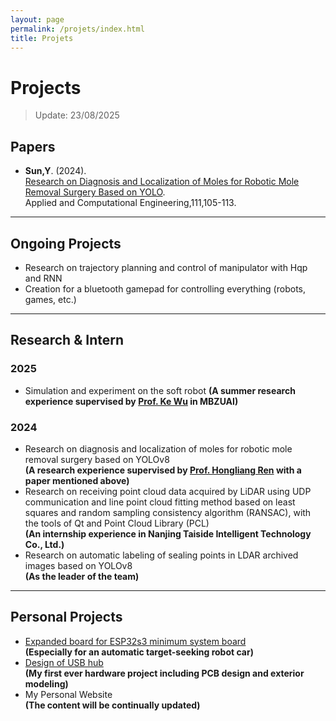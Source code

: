 ```yaml
---
layout: page
permalink: /projets/index.html
title: Projets
---
```


# Projects
> Update: 23/08/2025

## Papers
- **Sun,Y**. (2024).<br>[Research on Diagnosis and Localization of Moles for Robotic Mole Removal Surgery Based on YOLO](https://doi.org/10.54254/2755-2721/111/2024CH0117).<br>Applied and Computational Engineering,111,105-113.

---

## Ongoing Projects
- Research on trajectory planning and control of manipulator with Hqp and RNN
- Creation for a bluetooth gamepad for controlling everything (robots, games, etc.)

---

## Research & Intern
### 2025
- Simulation and experiment on the soft robot
**(A summer research experience supervised by [Prof. Ke Wu](https://scholar.google.com/citations?user=UOd1SfAAAAAJ&hl=en&oi=sra) in MBZUAI)**

### 2024
- Research on diagnosis and localization of moles for robotic mole removal surgery based on YOLOv8<br>**(A research experience supervised by [Prof. Hongliang Ren](https://scholar.google.com/citations?user=rcF7N44AAAAJ&hl=en) with a paper mentioned above)**
- Research on receiving point cloud data acquired by LiDAR using UDP communication and line point cloud fitting method based on least squares and random sampling consistency algorithm (RANSAC), with the tools of Qt and Point Cloud Library (PCL) <br>**(An internship experience in Nanjing Taiside Intelligent Technology Co., Ltd.)**
- Research on automatic labeling of sealing points in LDAR archived images based on YOLOv8<br>**(As the leader of the team)**

---
## Personal Projects
- [Expanded board for ESP32s3 minimum system board](https://github.com/FrankYanhanSun/ESP32_Expanded_Board)<br>**(Especially for an automatic target-seeking robot car)**
- [Design of USB hub](https://github.com/FrankYanhanSun/USBhub)<br>**(My first ever hardware project including PCB design and exterior modeling)**
- My Personal Website <br>**(The content will be continually updated)**